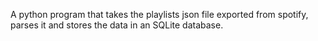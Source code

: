 A python program that takes the playlists json file exported from spotify, parses it and stores the data in an SQLite database.
